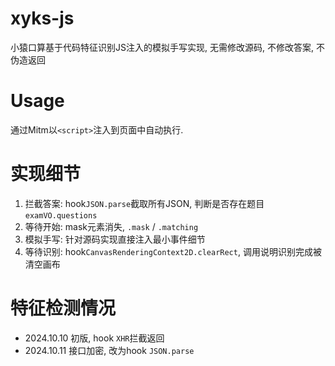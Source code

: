 # xyks-js
小猿口算基于代码特征识别JS注入的模拟手写实现, 无需修改源码, 不修改答案, 不伪造返回

# Usage
通过Mitm以`<script>`注入到页面中自动执行.

# 实现细节
1. 拦截答案: hook`JSON.parse`截取所有JSON, 判断是否存在题目`examVO.questions`
2. 等待开始: mask元素消失, `.mask` / `.matching`
3. 模拟手写: 针对源码实现直接注入最小事件细节
4. 等待识别: hook`CanvasRenderingContext2D.clearRect`, 调用说明识别完成被清空画布

# 特征检测情况
* 2024.10.10 初版, hook `XHR`拦截返回
* 2024.10.11 接口加密, 改为hook `JSON.parse`
